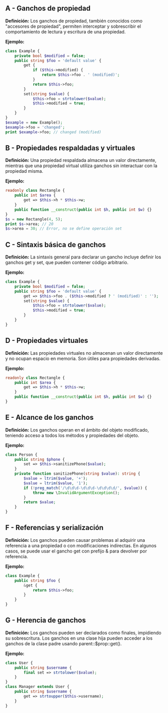 ## A - Ganchos de propiedad

**Definición:** Los ganchos de propiedad, también conocidos como "accesores de propiedad", permiten interceptar y sobrescribir el comportamiento de lectura y escritura de una propiedad.

**Ejemplo:**

```php
class Example {
    private bool $modified = false;
    public string $foo = 'default value' {
        get {
            if ($this->modified) {
                return $this->foo . ' (modified)';
            }
            return $this->foo;
        }
        set(string $value) {
            $this->foo = strtolower($value);
            $this->modified = true;
        }
    }
}
$example = new Example();
$example->foo = 'changed';
print $example->foo; // changed (modified)
```

## B - Propiedades respaldadas y virtuales

**Definición:** Una propiedad respaldada almacena un valor directamente, mientras que una propiedad virtual utiliza ganchos sin interactuar con la propiedad misma.

**Ejemplo:**

```php
readonly class Rectangle {
    public int $area {
        get => $this->h * $this->w;
    }
    public function __construct(public int $h, public int $w) {}
}
$s = new Rectangle(4, 5);
print $s->area; // 20
$s->area = 30; // Error, no se define operación set
```

## C - Sintaxis básica de ganchos

**Definición:** La sintaxis general para declarar un gancho incluye definir los ganchos get y set, que pueden contener código arbitrario.

**Ejemplo:**

```php
class Example {
    private bool $modified = false;
    public string $foo = 'default value' {
        get => $this->foo . ($this->modified ? ' (modified)' : '');
        set(string $value) {
            $this->foo = strtolower($value);
            $this->modified = true;
        }
    }
}
```

## D - Propiedades virtuales

**Definición:** Las propiedades virtuales no almacenan un valor directamente y no ocupan espacio en memoria. Son útiles para propiedades derivadas.

**Ejemplo:**

```php
readonly class Rectangle {
    public int $area {
        get => $this->h * $this->w;
    }
    public function __construct(public int $h, public int $w) {}
}
```

## E - Alcance de los ganchos

**Definición:** Los ganchos operan en el ámbito del objeto modificado, teniendo acceso a todos los métodos y propiedades del objeto.

**Ejemplo:**

```php
class Person {
    public string $phone {
        set => $this->sanitizePhone($value);
    }
    private function sanitizePhone(string $value): string {
        $value = ltrim($value, '+');
        $value = ltrim($value, '1');
        if (!preg_match('/\d\d\d-\d\d\d-\d\d\d\d/', $value)) {
            throw new \InvalidArgumentException();
        }
        return $value;
    }
}
```

## F - Referencias y serialización

**Definición:** Los ganchos pueden causar problemas al adquirir una referencia a una propiedad o con modificaciones indirectas. En algunos casos, se puede usar el gancho get con prefijo & para devolver por referencia.

**Ejemplo:**

```php
class Example {
    public string $foo {
        &get {
            return $this->foo;
        }
    }
}
```

## G - Herencia de ganchos

**Definición:** Los ganchos pueden ser declarados como finales, impidiendo su sobrescritura. Los ganchos en una clase hija pueden acceder a los ganchos de la clase padre usando parent::$prop::get().

**Ejemplo:**

```php
class User {
    public string $username {
        final set => strtolower($value);
    }
}
class Manager extends User {
    public string $username {
        get => strtoupper($this->username);
    }
}
```
